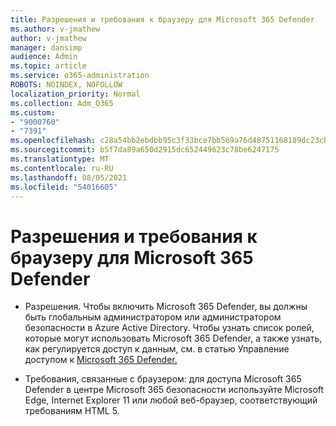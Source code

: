```yaml
---
title: Разрешения и требования к браузеру для Microsoft 365 Defender
ms.author: v-jmathew
author: v-jmathew
manager: dansimp
audience: Admin
ms.topic: article
ms.service: o365-administration
ROBOTS: NOINDEX, NOFOLLOW
localization_priority: Normal
ms.collection: Adm_O365
ms.custom:
- "9000760"
- "7391"
ms.openlocfilehash: c28a54bb2ebdbb95c3f33bce7bb569a76d48751168189dc23cbc37390d95613f
ms.sourcegitcommit: b5f7da89a650d2915dc652449623c78be6247175
ms.translationtype: MT
ms.contentlocale: ru-RU
ms.lasthandoff: 08/05/2021
ms.locfileid: "54016605"
---
```

# <a name="permissions-and-browser-related-requirements-for-microsoft-365-defender"></a>Разрешения и требования к браузеру для Microsoft 365 Defender

- Разрешения. Чтобы включить Microsoft 365 Defender, вы должны быть глобальным администратором или администратором безопасности в Azure Active Directory. Чтобы узнать список ролей, которые могут использовать Microsoft 365 Defender, а также узнать, как регулируется доступ к данным, см. в статью Управление доступом к [Microsoft 365 Defender.](https://go.microsoft.com/fwlink/?linkid=2143626)

- Требования, связанные с браузером: для доступа Microsoft 365 Defender в центре Microsoft 365 безопасности используйте Microsoft Edge, Internet Explorer 11 или любой веб-браузер, соответствующий требованиям HTML 5.
